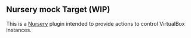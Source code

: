 ## Nursery mock Target (WIP)

This is a [Nursery](https://github.com/terminal-labs/nursery) plugin intended to provide actions to control VirtualBox instances.
